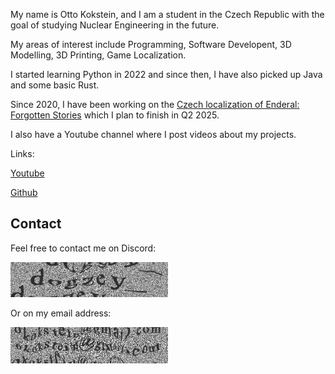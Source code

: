 My name is Otto Kokstein, and I am a student in the Czech Republic with the goal of studying Nuclear Engineering in the future.

My areas of interest include Programming, Software Developent, 3D Modelling, 3D Printing, Game Localization.

I started learning Python in 2022 and since then, I have also picked up Java and some basic Rust.

Since 2020, I have been working on the [Czech localization of Enderal: Forgotten Stories](enderal-localization.md) which I plan to finish in Q2 2025.

I also have a Youtube channel where I post videos about my projects.

Links:

[Youtube](https://www.youtube.com/@ottokokstein/videos)

[Github](https://github.com/ottokokstein)

## Contact

Feel free to contact me on Discord:

<img src="images/discord.png" alt="Alt text" style="width: 50%;" />

Or on my email address:

<img src="images/email.png" alt="Alt text" style="width: 50%;" />
